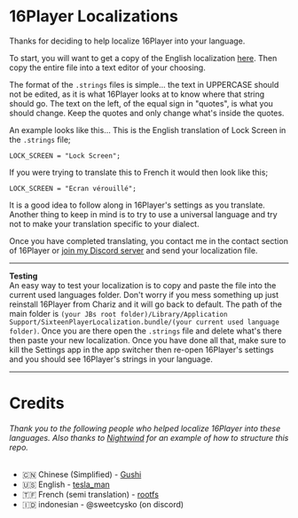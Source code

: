 # 16Player Localizations

Thanks for deciding to help localize 16Player into your language.

To start, you will want to get a copy of the English localization [here](https://github.com/TeslaMan3092/16Player-localizations/blob/main/en.lproj/Localizable.strings). Then copy the entire file into a text editor of your choosing. 

The format of the ``.strings`` files is simple... the text in UPPERCASE should not be edited, as it is what 16Player looks at to know where that string should go. The text on the left, of the equal sign in "quotes", is what you should change. Keep the quotes and only change what's inside the quotes.

An example looks like this...
This is the English translation of Lock Screen in the ``.strings`` file;
```
LOCK_SCREEN = "Lock Screen";
```
If you were trying to translate this to French it would then look like this;
```
LOCK_SCREEN = "Ecran vérouillé";
```
It is a good idea to follow along in 16Player's settings as you translate. Another thing to keep in mind is to try to use a universal language and try not to make your translation specific to your dialect. 

Once you have completed translating, you contact me in the contact section of 16Player or [join my Discord server](https://discord.gg/9MnqevttA4) and send your localization file.

---
**Testing**
<br>
An easy way to test your localization is to copy and paste the file into the current used languages folder. Don't worry if you mess something up just reinstall 16Player from Chariz and it will go back to default. The path of the main folder is ``(your JBs root folder)/Library/Application Support/SixteenPlayerLocalization.bundle/(your current used language folder)``.
Once you are there open the ``.strings`` file and delete what's there then paste your new localization. Once you have done all that, make sure to kill the Settings app in the app switcher then re-open 16Player's settings and you should see 16Player's strings in your language.

---

# Credits

###### Thank you to the following people who helped localize 16Player into these languages. Also thanks to [Nightwind](https://github.com/NightwindDev/Jade-Localizations) for an example of how to structure this repo. 
- 🇨🇳 Chinese (Simplified) - [Gushi](https://twitter.com/Put_Story)
- 🇺🇸 English - [tesla_man](https://x.com/tesla_man3092)
- 🇹🇫 French (semi translation) - [rootfs](https://x.com/rootfsdev)
- 🇮🇩 indonesian - @sweetcysko (on discord)


